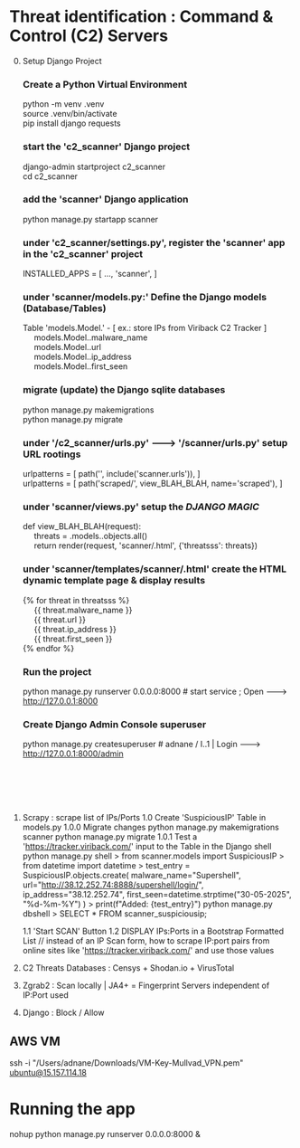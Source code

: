 <h1> Threat identification : Command & Control (C2) Servers </h1>

0. Setup Django Project
    ### Create a Python Virtual Environment
    python -m venv .venv </br>
    source .venv/bin/activate </br>
    pip install django requests </br>

    ### start the 'c2_scanner' Django project
    django-admin startproject c2_scanner </br>
    cd c2_scanner </br>

    ### add the 'scanner' Django application
    python manage.py startapp scanner </br>
    ### under 'c2_scanner/settings.py', register the 'scanner' app in the 'c2_scanner' project
    INSTALLED_APPS = [ ..., 'scanner', ] </br>

    ### under 'scanner/models.py:' Define the Django models (Database/Tables)
    Table 'models.Model.<myTable>' - [ ex.: store IPs from Viriback C2 Tracker ] </br>
        &nbsp;&nbsp;&nbsp;&nbsp; models.Model.<myTable>.malware_name </br>
        &nbsp;&nbsp;&nbsp;&nbsp; models.Model.<myTable>.url </br>
        &nbsp;&nbsp;&nbsp;&nbsp; models.Model.<myTable>.ip_address </br>
        &nbsp;&nbsp;&nbsp;&nbsp; models.Model.<myTable>.first_seen </br>
    ### migrate (update) the Django sqlite databases
    python manage.py makemigrations </br>
    python manage.py migrate </br>

    ### under '/c2_scanner/urls.py' ---> '/scanner/urls.py' setup URL rootings
    urlpatterns = [ path('', include('scanner.urls')), ] </br>
    urlpatterns = [ path('scraped/', view_BLAH_BLAH, name='scraped'), ] </br>

    ### under 'scanner/views.py' setup the ***DJANGO MAGIC***
    def view_BLAH_BLAH(request):  </br>
        &nbsp;&nbsp;&nbsp;&nbsp; threats = .models.<myTable>.objects.all() </br>
        &nbsp;&nbsp;&nbsp;&nbsp; return render(request, 'scanner/<scraped>.html', {'threatsss': threats})

    ### under 'scanner/templates/scanner/<myTemplate>.html' create the HTML dynamic template page & display results
    {% for threat in threatsss %} </br>
        &nbsp;&nbsp;&nbsp;&nbsp; {{ threat.malware_name }} </br>
        &nbsp;&nbsp;&nbsp;&nbsp; {{ threat.url }} </br>
        &nbsp;&nbsp;&nbsp;&nbsp; {{ threat.ip_address }} </br>
        &nbsp;&nbsp;&nbsp;&nbsp; {{ threat.first_seen }} </br>
    {% endfor %}

    ### Run the project
    python manage.py runserver 0.0.0.0:8000     # start service ; Open ---> http://127.0.0.1:8000

    ### Create Django Admin Console superuser
    python manage.py createsuperuser            # adnane / I..1    |  Login --->  http://127.0.0.1:8000/admin



 </br> </br> </br> </br>

 
1. Scrapy : scrape list of IPs/Ports
    1.0 Create 'SuspiciousIP' Table in models.py
            1.0.0 Migrate changes
                python manage.py makemigrations scanner
                python manage.py migrate
            1.0.1 Test a 'https://tracker.viriback.com/' input to the Table in the Django shell
                python manage.py shell
                    > from scanner.models import SuspiciousIP
                    > from datetime import datetime
                    > test_entry = SuspiciousIP.objects.create(
                        malware_name="Supershell", 
                        url="http://38.12.252.74:8888/supershell/login/", 
                        ip_address="38.12.252.74", 
                        first_seen=datetime.strptime("30-05-2025", "%d-%m-%Y")
                        )
                    > print(f"Added: {test_entry}")
                python manage.py dbshell
                    > SELECT * FROM scanner_suspiciousip;


    1.1 'Start SCAN' Button
    1.2 DISPLAY IPs:Ports in a Bootstrap Formatted List
        // instead of an IP Scan form, how to scrape IP:port pairs from online sites like 'https://tracker.viriback.com/' and use those values

2. C2 Threats Databases : Censys + Shodan.io + VirusTotal
3. Zgrab2 : Scan locally | JA4+ = Fingerprint Servers independent of IP:Port used
4. Django : Block / Allow 

<h2> AWS VM </h2>

ssh -i "/Users/adnane/Downloads/VM-Key-Mullvad_VPN.pem" ubuntu@15.157.114.18

<h1> Running the app </h1>

nohup python manage.py runserver 0.0.0.0:8000 &
